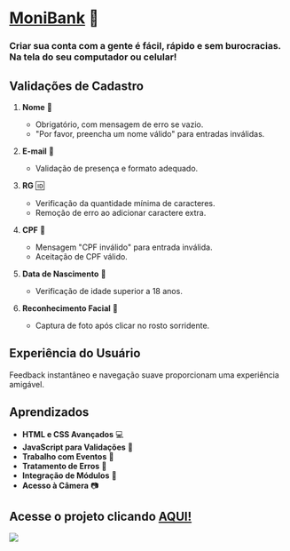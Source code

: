 # [MoniBank](https://moni-bank-flame.vercel.app/) 🏦
### Criar sua conta com a gente é fácil, rápido e sem burocracias. Na tela do seu computador ou celular!

## Validações de Cadastro

1. **Nome** 📛
   - Obrigatório, com mensagem de erro se vazio.
   - "Por favor, preencha um nome válido" para entradas inválidas.

2. **E-mail** 📧
   - Validação de presença e formato adequado.

3. **RG** 🆔
   - Verificação da quantidade mínima de caracteres.
   - Remoção de erro ao adicionar caractere extra.

4. **CPF** 🔢
   - Mensagem "CPF inválido" para entrada inválida.
   - Aceitação de CPF válido.

5. **Data de Nascimento** 🎂
   - Verificação de idade superior a 18 anos.

6. **Reconhecimento Facial** 📸
   - Captura de foto após clicar no rosto sorridente.

## Experiência do Usuário

Feedback instantâneo e navegação suave proporcionam uma experiência amigável.

## Aprendizados

- **HTML e CSS Avançados** 💻
- **JavaScript para Validações** 🚦
- **Trabalho com Eventos** 🎉
- **Tratamento de Erros** 🚨
- **Integração de Módulos** 🧩
- **Acesso à Câmera** 📷

## Acesse o projeto clicando [AQUI!](https://moni-bank-flame.vercel.app/)
![](https://cdn.dribbble.com/users/2287419/screenshots/15663694/media/74936224354b5bace24995f237dd5d06.gif)
